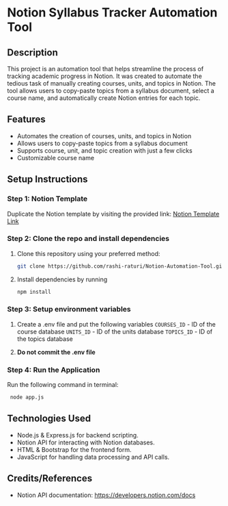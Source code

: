 # Notion Syllabus Tracker Automation Tool

Description
------------

This project is an automation tool that helps streamline the process of tracking academic progress in Notion. It was created to automate the tedious task of manually creating courses, units, and topics in Notion. The tool allows users to copy-paste topics from a syllabus document, select a course name, and automatically create Notion entries for each topic.

Features
--------

* Automates the creation of courses, units, and topics in Notion
* Allows users to copy-paste topics from a syllabus document
* Supports course, unit, and topic creation with just a few clicks
* Customizable course name

## Setup Instructions

### Step 1: Notion Template 
Duplicate the Notion template by visiting the provided link: [Notion Template Link](https://rashi-raturi.notion.site/syllabus-template)

### Step 2: Clone the repo and install dependencies
1. Clone this repository using your preferred method:
   ```bash
   git clone https://github.com/rashi-raturi/Notion-Automation-Tool.git
   
2. Install dependencies by running
   ```bash
   npm install

### Step 3: Setup environment variables
 1. Create a .env file and put the following variables
    `COURSES_ID` - ID of the course database
    `UNITS_ID` - ID of the units database
    `TOPICS_ID` - ID of the topics database

2. **Do not commit the .env file**

### Step 4: Run the Application
  Run the following command in terminal:
  ```bash
   node app.js
```

Technologies Used
------------------
* Node.js & Express.js for backend scripting.
* Notion API for interacting with Notion databases.
* HTML & Bootstrap for the frontend form.
* JavaScript for handling data processing and API calls.

Credits/References
-------------------

* Notion API documentation: <https://developers.notion.com/docs>


